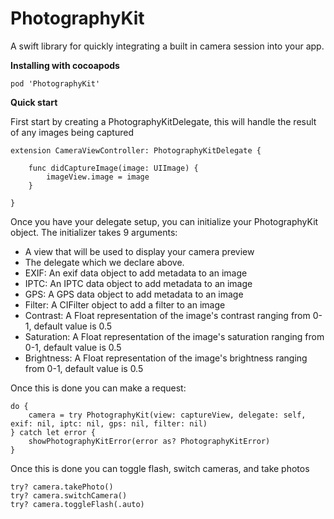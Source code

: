 # PhotographyKit
A swift library for quickly integrating a built in camera session into your app.
 
**Installing with cocoapods**
```
pod 'PhotographyKit'
```

**Quick start**

First start by creating a PhotographyKitDelegate, this will handle the result of any images being captured
```
extension CameraViewController: PhotographyKitDelegate {
    
    func didCaptureImage(image: UIImage) {
        imageView.image = image
    }
    
}
```

Once you have your delegate setup, you can initialize your PhotographyKit object. The initializer takes 9 arguments:

- A view that will be used to display your camera preview
- The delegate which we declare above.
- EXIF: An exif data object to add metadata to an image
- IPTC: An IPTC data object to add metadata to an image
- GPS: A GPS data object to add metadata to an image
- Filter: A CIFilter object to add a filter to an image
- Contrast: A Float representation of the image's contrast ranging from 0-1, default value is 0.5
- Saturation: A Float representation of the image's saturation ranging from 0-1, default value is 0.5
- Brightness: A Float representation of the image's brightness ranging from 0-1, default value is 0.5

Once this is done you can make a request:
```
do {
    camera = try PhotographyKit(view: captureView, delegate: self, exif: nil, iptc: nil, gps: nil, filter: nil)
} catch let error {
    showPhotographyKitError(error as? PhotographyKitError)
}
```

Once this is done you can toggle flash, switch cameras, and take photos
```
try? camera.takePhoto()
try? camera.switchCamera()
try? camera.toggleFlash(.auto)
```
